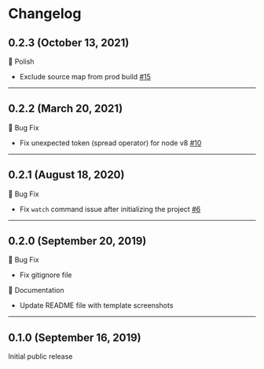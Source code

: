 # Changelog

## 0.2.3 (October 13, 2021)

💅 Polish
- Exclude source map from prod build [#15](https://github.com/dutiyesh/chrome-extension-cli/pull/15)

---

## 0.2.2 (March 20, 2021)

🐛 Bug Fix
- Fix unexpected token (spread operator) for node v8 [#10](https://github.com/dutiyesh/chrome-extension-cli/pull/10)

---

## 0.2.1 (August 18, 2020)

🐛 Bug Fix
- Fix `watch` command issue after initializing the project [#6](https://github.com/dutiyesh/chrome-extension-cli/pull/6)

---

## 0.2.0 (September 20, 2019)

🐛 Bug Fix
- Fix gitignore file

📝 Documentation
- Update README file with template screenshots

---

## 0.1.0 (September 16, 2019)

Initial public release
